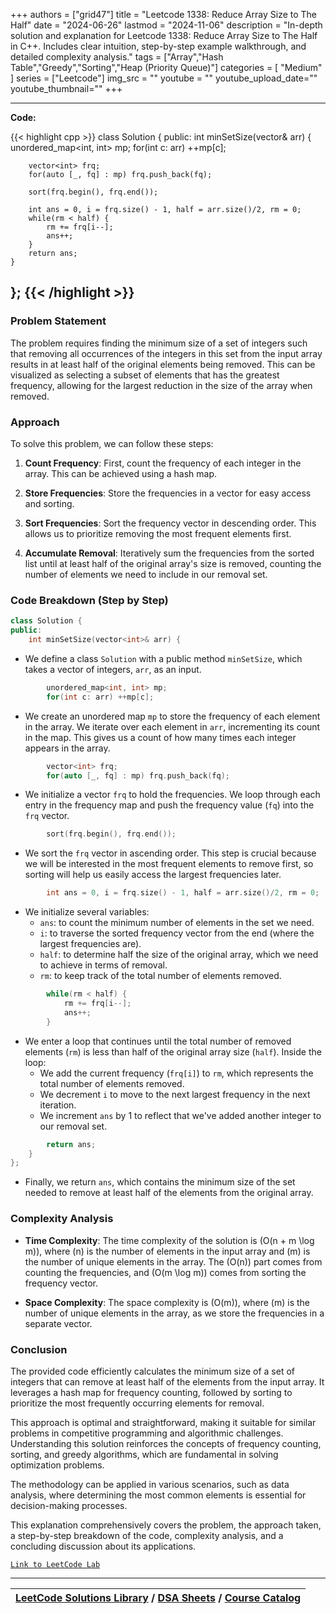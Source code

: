 
+++
authors = ["grid47"]
title = "Leetcode 1338: Reduce Array Size to The Half"
date = "2024-06-26"
lastmod = "2024-11-06"
description = "In-depth solution and explanation for Leetcode 1338: Reduce Array Size to The Half in C++. Includes clear intuition, step-by-step example walkthrough, and detailed complexity analysis."
tags = ["Array","Hash Table","Greedy","Sorting","Heap (Priority Queue)"]
categories = [
    "Medium"
]
series = ["Leetcode"]
img_src = ""
youtube = ""
youtube_upload_date=""
youtube_thumbnail=""
+++



---
**Code:**

{{< highlight cpp >}}
class Solution {
public:
    int minSetSize(vector<int>& arr) {
        unordered_map<int, int> mp;
        for(int c: arr) ++mp[c];

        vector<int> frq;
        for(auto [_, fq] : mp) frq.push_back(fq);

        sort(frq.begin(), frq.end());

        int ans = 0, i = frq.size() - 1, half = arr.size()/2, rm = 0;
        while(rm < half) {
            rm += frq[i--];
            ans++;
        }
        return ans;
    }
};
{{< /highlight >}}
---


### Problem Statement
The problem requires finding the minimum size of a set of integers such that removing all occurrences of the integers in this set from the input array results in at least half of the original elements being removed. This can be visualized as selecting a subset of elements that has the greatest frequency, allowing for the largest reduction in the size of the array when removed.

### Approach
To solve this problem, we can follow these steps:

1. **Count Frequency**: First, count the frequency of each integer in the array. This can be achieved using a hash map.

2. **Store Frequencies**: Store the frequencies in a vector for easy access and sorting.

3. **Sort Frequencies**: Sort the frequency vector in descending order. This allows us to prioritize removing the most frequent elements first.

4. **Accumulate Removal**: Iteratively sum the frequencies from the sorted list until at least half of the original array's size is removed, counting the number of elements we need to include in our removal set.

### Code Breakdown (Step by Step)

```cpp
class Solution {
public:
    int minSetSize(vector<int>& arr) {
```
- We define a class `Solution` with a public method `minSetSize`, which takes a vector of integers, `arr`, as an input.

```cpp
        unordered_map<int, int> mp;
        for(int c: arr) ++mp[c];
```
- We create an unordered map `mp` to store the frequency of each element in the array. We iterate over each element in `arr`, incrementing its count in the map. This gives us a count of how many times each integer appears in the array.

```cpp
        vector<int> frq;
        for(auto [_, fq] : mp) frq.push_back(fq);
```
- We initialize a vector `frq` to hold the frequencies. We loop through each entry in the frequency map and push the frequency value (`fq`) into the `frq` vector.

```cpp
        sort(frq.begin(), frq.end());
```
- We sort the `frq` vector in ascending order. This step is crucial because we will be interested in the most frequent elements to remove first, so sorting will help us easily access the largest frequencies later.

```cpp
        int ans = 0, i = frq.size() - 1, half = arr.size()/2, rm = 0;
```
- We initialize several variables:
  - `ans`: to count the minimum number of elements in the set we need.
  - `i`: to traverse the sorted frequency vector from the end (where the largest frequencies are).
  - `half`: to determine half the size of the original array, which we need to achieve in terms of removal.
  - `rm`: to keep track of the total number of elements removed.

```cpp
        while(rm < half) {
            rm += frq[i--];
            ans++;
        }
```
- We enter a loop that continues until the total number of removed elements (`rm`) is less than half of the original array size (`half`). Inside the loop:
  - We add the current frequency (`frq[i]`) to `rm`, which represents the total number of elements removed.
  - We decrement `i` to move to the next largest frequency in the next iteration.
  - We increment `ans` by 1 to reflect that we've added another integer to our removal set.

```cpp
        return ans;
    }
};
```
- Finally, we return `ans`, which contains the minimum size of the set needed to remove at least half of the elements from the original array.

### Complexity Analysis
- **Time Complexity**: The time complexity of the solution is \(O(n + m \log m)\), where \(n\) is the number of elements in the input array and \(m\) is the number of unique elements in the array. The \(O(n)\) part comes from counting the frequencies, and \(O(m \log m)\) comes from sorting the frequency vector.

- **Space Complexity**: The space complexity is \(O(m)\), where \(m\) is the number of unique elements in the array, as we store the frequencies in a separate vector.

### Conclusion
The provided code efficiently calculates the minimum size of a set of integers that can remove at least half of the elements from the input array. It leverages a hash map for frequency counting, followed by sorting to prioritize the most frequently occurring elements for removal.

This approach is optimal and straightforward, making it suitable for similar problems in competitive programming and algorithmic challenges. Understanding this solution reinforces the concepts of frequency counting, sorting, and greedy algorithms, which are fundamental in solving optimization problems.

The methodology can be applied in various scenarios, such as data analysis, where determining the most common elements is essential for decision-making processes.

This explanation comprehensively covers the problem, the approach taken, a step-by-step breakdown of the code, complexity analysis, and a concluding discussion about its applications.


[`Link to LeetCode Lab`](https://leetcode.com/problems/reduce-array-size-to-the-half/description/)

---

| [LeetCode Solutions Library](https://grid47.xyz/leetcode/) / [DSA Sheets](https://grid47.xyz/sheets/) / [Course Catalog](https://grid47.xyz/courses/) |
| --- |
